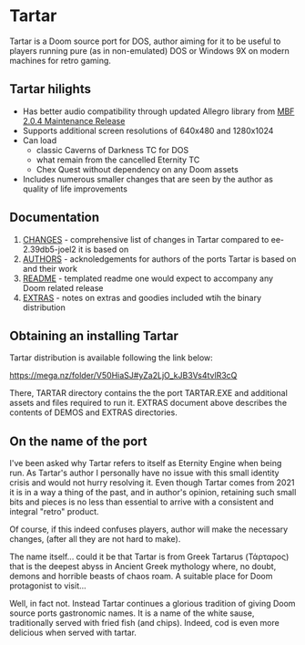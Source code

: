 # Tartar

Tartar is a Doom source port for DOS, author aiming for it to be useful
to players running pure (as in non-emulated) DOS or Windows 9X on modern 
machines for retro gaming. 

## Tartar hilights

- Has better audio compatibility through updated Allegro library 
  from [MBF 2.0.4 Maintenance Release](https://www.vogons.org/viewtopic.php?f=24&t=40857)
- Supports additional screen resolutions of 640x480 and 1280x1024
- Can load
    - classic Caverns of Darkness TC for DOS
    - what remain from the cancelled Eternity TC
    - Chex Quest without dependency on any Doom assets
- Includes numerous smaller changes that are seen by the author as 
  quality of life improvements 

## Documentation

1. [CHANGES](doc/changes.md) - comprehensive list of changes in Tartar 
                               compared to ee-2.39db5-joel2 it is based on
2. [AUTHORS](doc/authors.md) - acknoledgements for authors of the ports Tartar 
                               is based on and their work
3. [README](doc/readme.txt)  - templated readme one would expect to accompany 
                               any Doom related release
4. [EXTRAS](doc/extras.md)   - notes on extras and goodies included wtih the
                               binary distribution 

## Obtaining an installing Tartar

Tartar distribution is available following the link below:

<https://mega.nz/folder/V50HiaSJ#yZa2LjO_kJB3Vs4tvlR3cQ>

There, TARTAR directory contains the the port TARTAR.EXE and additional 
assets and files required to run it. EXTRAS document above describes the
contents of DEMOS and EXTRAS directories.

## On the name of the port

I've been asked why Tartar refers to itself as Eternity Engine when
being run. As Tartar's author I personally have no issue with this small
identity crisis and would not hurry resolving it. Even though Tartar comes
from 2021 it is in a way a thing of the past, and in author's opinion,
retaining such small bits and pieces is no less than essential 
to arrive with a consistent and integral "retro" product.

Of course, if this indeed confuses players, author will make the necessary changes,
(after all they are not hard to make).

The name itself... could it be that Tartar is from Greek Tartarus 
(Τάρταρος) that is the deepest abyss in Ancient Greek mythology where,
no doubt, demons and horrible beasts of chaos roam. A suitable place
for Doom protagonist to visit...  

Well, in fact not. Instead Tartar continues a glorious tradition of giving Doom 
source ports gastronomic names. It is a name of the white sause, 
traditionally served with fried fish (and chips). Indeed, cod is even more delicious 
when served with tartar.
